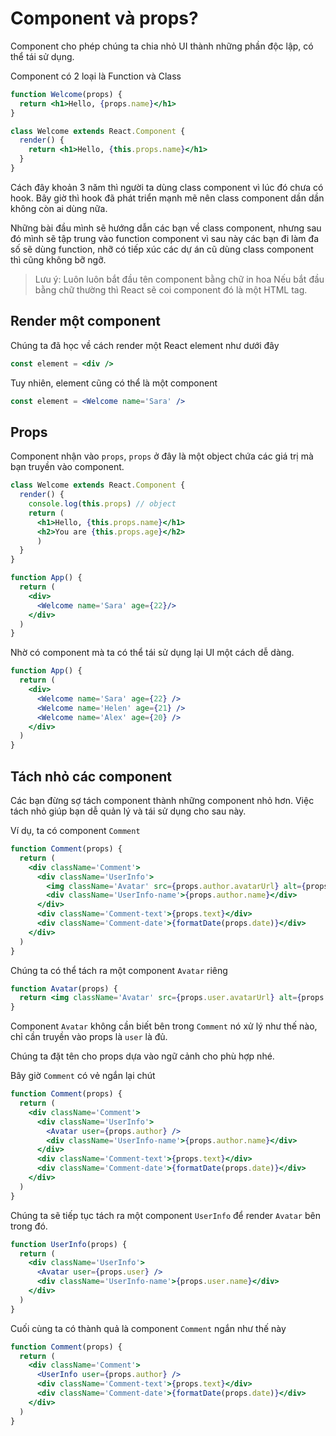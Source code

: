 # Component và props?

Component cho phép chúng ta chia nhỏ UI thành những phần độc lập, có thể tái sử dụng.

Component có 2 loại là Function và Class

```jsx
function Welcome(props) {
  return <h1>Hello, {props.name}</h1>
}
```

```jsx
class Welcome extends React.Component {
  render() {
    return <h1>Hello, {this.props.name}</h1>
  }
}
```

Cách đây khoản 3 năm thì người ta dùng class component vì lúc đó chưa có hook. Bây giờ thì hook đã phát triển mạnh mẽ nên class component dần dần không còn ai dùng nữa.

Những bài đầu mình sẽ hướng dẫn các bạn về class component, nhưng sau đó mình sẽ tập trung vào function component vì sau này các bạn đi làm đa số sẽ dùng function, nhỡ có tiếp xúc các dự án cũ dùng class component thì cũng không bỡ ngỡ.

> Lưu ý: Luôn luôn bắt đầu tên component bằng chữ in hoa
> Nếu bắt đầu bằng chữ thường thì React sẽ coi component đó là một HTML tag.

## Render một component

Chúng ta đã học về cách render một React element như dưới đây

```jsx
const element = <div />
```

Tuy nhiên, element cũng có thể là một component

```jsx
const element = <Welcome name='Sara' />
```

## Props

Component nhận vào `props`, `props` ở đây là một object chứa các giá trị mà bạn truyền vào component.

```jsx
class Welcome extends React.Component {
  render() {
    console.log(this.props) // object
    return (
      <h1>Hello, {this.props.name}</h1>
      <h2>You are {this.props.age}</h2>
      )
  }
}

function App() {
  return (
    <div>
      <Welcome name='Sara' age={22}/>
    </div>
  )
}
```

Nhờ có component mà ta có thể tái sử dụng lại UI một cách dễ dàng.

```jsx
function App() {
  return (
    <div>
      <Welcome name='Sara' age={22} />
      <Welcome name='Helen' age={21} />
      <Welcome name='Alex' age={20} />
    </div>
  )
}
```

## Tách nhỏ các component

Các bạn đừng sợ tách component thành những component nhỏ hơn. Việc tách nhỏ giúp bạn dễ quản lý và tái sử dụng cho sau này.

Ví dụ, ta có component `Comment`

```jsx
function Comment(props) {
  return (
    <div className='Comment'>
      <div className='UserInfo'>
        <img className='Avatar' src={props.author.avatarUrl} alt={props.author.name} />
        <div className='UserInfo-name'>{props.author.name}</div>
      </div>
      <div className='Comment-text'>{props.text}</div>
      <div className='Comment-date'>{formatDate(props.date)}</div>
    </div>
  )
}
```

Chúng ta có thể tách ra một component `Avatar` riêng

```jsx
function Avatar(props) {
  return <img className='Avatar' src={props.user.avatarUrl} alt={props.user.name} />
}
```

Component `Avatar` không cần biết bên trong `Comment` nó xử lý như thế nào, chỉ cần truyền vào props là `user` là đủ.

Chúng ta đặt tên cho props dựa vào ngữ cảnh cho phù hợp nhé.

Bây giờ `Comment` có vẻ ngắn lại chút

```jsx
function Comment(props) {
  return (
    <div className='Comment'>
      <div className='UserInfo'>
        <Avatar user={props.author} />
        <div className='UserInfo-name'>{props.author.name}</div>
      </div>
      <div className='Comment-text'>{props.text}</div>
      <div className='Comment-date'>{formatDate(props.date)}</div>
    </div>
  )
}
```

Chúng ta sẽ tiếp tục tách ra một component `UserInfo` để render `Avatar` bên trong đó.

```jsx
function UserInfo(props) {
  return (
    <div className='UserInfo'>
      <Avatar user={props.user} />
      <div className='UserInfo-name'>{props.user.name}</div>
    </div>
  )
}
```

Cuối cùng ta có thành quả là component `Comment` ngắn như thế này

```jsx
function Comment(props) {
  return (
    <div className='Comment'>
      <UserInfo user={props.author} />
      <div className='Comment-text'>{props.text}</div>
      <div className='Comment-date'>{formatDate(props.date)}</div>
    </div>
  )
}
```
